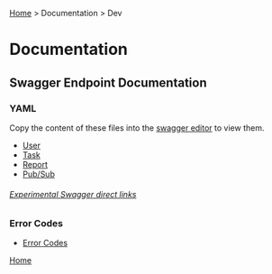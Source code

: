 [Home](../../README.md) > Documentation > Dev

# Documentation

## Swagger Endpoint Documentation

### YAML
Copy the content of these files into the [swagger editor](editor.swagger.io) to view them.
- [User](endpoints/swagger/user.yaml) 
- [Task](endpoints/swagger/task.yaml) 
- [Report](endpoints/swagger/report.yaml)
- [Pub/Sub](endpoints/swagger/microservice_com.yaml)

###### [Experimental Swagger direct links](endpoints/wip_direct_links.md)


### Error Codes
- [Error Codes](endpoints/markdown/errors.md)

[Home](../../README.md)